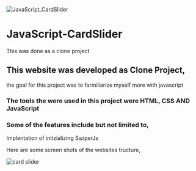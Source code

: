 ![JavaScript_CardSlider](https://github.com/DanielsWebDevelopment/JavaScript-ChatBot/assets/129445203/b37595dd-ab51-4ec7-ad94-45bbd4b141d6)

# JavaScript-CardSlider
This was done as a clone project

## This website was developed as Clone Project, 
the goal for this project was to farmiliarize myself more with javascript 

### The tools the were used in this project were HTML, CSS AND JavaScript

### Some of the features include but not limited to, 
Implentation of initzializing SwiperJs

Here are some screen shots of the websites tructure, 

![card slider](https://github.com/DanielsWebDevelopment/Image-Gallery-Website/assets/129445203/06f79f37-713e-4db7-8dbb-aa5ff78472b8)
